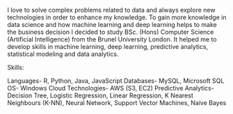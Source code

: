 
I love to solve complex problems related to data and always explore new technologies in order to enhance my knowledge. To gain more knowledge in data science and how machine learning and deep learning helps to make the business decision I decided to study BSc. (Hons) Computer Science (Artificial Intelligence) from the Brunel University London. It helped me to develop skills in machine learning, deep learning, predictive analytics, statistical modeling and data analytics.

Skills:

Languages- R, Python, Java, JavaScript
Databases- MySQL, Microsoft SQL
OS- Windows
Cloud Technologies- AWS (S3, EC2)
Predictive Analytics- Decision Tree, Logistic Regression, Linear Regression, K Nearest Neighbours (K-NN), Neural Network, Support Vector Machines, Naive Bayes

<!--
**TanveerAIML/TanveerAIML** is a ✨ _special_ ✨ repository because its `README.md` (this file) appears on your GitHub profile.

Here are some ideas to get you started:

- 🔭 I’m currently working on ...
- 🌱 I’m currently learning ...
- 👯 I’m looking to collaborate on ...
- 🤔 I’m looking for help with ...
- 💬 Ask me about ...
- 📫 How to reach me: ...
- 😄 Pronouns: ...
- ⚡ Fun fact: ...
-->
